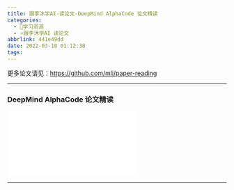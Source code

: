 ```yaml
---
title: 跟李沐学AI-读论文-DeepMind AlphaCode 论文精读
categories:
  - 🌙学习资源
  - ⭐跟李沐学AI 读论文
abbrlink: 441e49dd
date: 2022-03-18 01:12:38
tags:
---
```


更多论文请见：<https://github.com/mli/paper-reading>

***

### DeepMind AlphaCode 论文精读

<iframe src="//player.bilibili.com/player.html?aid=637249942&bvid=BV1ab4y1s7rc&cid=546529944&page=1" scrolling="no" border="0" frameborder="no" framespacing="0" allowfullscreen="true"> </iframe>

<!--more-->

***
